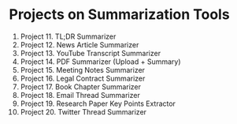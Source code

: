 # Projects on Summarization Tools

1. Project 11. TL;DR Summarizer
2. Project 12. News Article Summarizer
3. Project 13. YouTube Transcript Summarizer
4. Project 14. PDF Summarizer (Upload + Summary)
5. Project 15. Meeting Notes Summarizer
6. Project 16. Legal Contract Summarizer
7. Project 17. Book Chapter Summarizer
8. Project 18. Email Thread Summarizer
9. Project 19. Research Paper Key Points Extractor
10. Project 20. Twitter Thread Summarizer